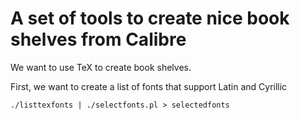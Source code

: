 # A set of tools to create nice book shelves from Calibre

We want to use TeX to create book shelves.

First, we want to create a list of fonts that support Latin and Cyrillic

``` shell
./listtexfonts | ./selectfonts.pl > selectedfonts
```
